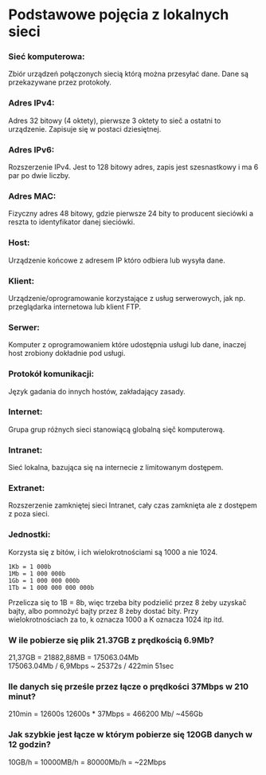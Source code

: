 # Podstawowe pojęcia z lokalnych sieci
### Sieć komputerowa:
Zbiór urządzeń połączonych siecią którą można przesyłać dane. Dane są przekazywane przez protokoły.
### Adres IPv4:
Adres 32 bitowy (4 oktety), pierwsze 3 oktety to sieč a ostatni to urządzenie. Zapisuje się w postaci dziesiętnej.
### Adres IPv6: 
Rozszerzenie IPv4. Jest to 128 bitowy adres, zapis jest szesnastkowy i ma 6 par po dwie liczby.
### Adres MAC:
Fizyczny adres 48 bitowy, gdzie pierwsze 24 bity to producent sieciówki a reszta to identyfikator danej sieciówki.
### Host:
Urządzenie końcowe z adresem IP któro odbiera lub wysyła dane.
### Klient:
Urządzenie/oprogramowanie korzystające z usług serwerowych, jak np. przeglądarka internetowa lub klient FTP.
### Serwer:
Komputer z oprogramowaniem które udostępnia usługi lub dane, inaczej host zrobiony dokładnie pod usługi.
### Protokół komunikacji:
Język gadania do innych hostów, zakładający zasady.
### Internet:
Grupa grup różnych sieci stanowiącą globalną sięč komputerową.
### Intranet:
Sieć lokalna, bazująca się na internecie z limitowanym dostępem.
### Extranet:
Rozszerzenie zamkniętej sieci Intranet, cały czas zamknięta ale z dostępem z poza sieci.
### Jednostki:
Korzysta się z bitów, i ich wielokrotnościami są 1000 a nie 1024. 
```
1Kb = 1 000b
1Mb = 1 000 000b
1Gb = 1 000 000 000b
1Tb = 1 000 000 000 000b
```
Przelicza się to 1B = 8b, więc trzeba bity podzielić przez 8 żeby uzyskač bajty, albo pomnożyć bajty przez 8 żeby dostać bity. Przy wielokrotnościach za to, k oznacza 1000 a K oznacza 1024 itp itd.
### W ile pobierze się plik 21.37GB z prędkością 6.9Mb?
21,37GB = 21882,88MB = 175063.04Mb  
175063.04Mb / 6,9Mbps ~ 25372s / 422min 51sec
### Ile danych się prześle przez łącze o prędkości 37Mbps w 210 minut?
210min = 12600s
12600s * 37Mbps = 466200 Mb/ ~456Gb
### Jak szybkie jest łącze w którym pobierze się 120GB danych w 12 godzin?
10GB/h = 10000MB/h = 80000Mb/h = ~22Mbps



